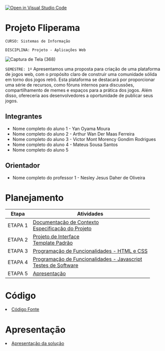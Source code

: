 [![Open in Visual Studio Code](https://classroom.github.com/assets/open-in-vscode-718a45dd9cf7e7f842a935f5ebbe5719a5e09af4491e668f4dbf3b35d5cca122.svg)](https://classroom.github.com/online_ide?assignment_repo_id=12241220&assignment_repo_type=AssignmentRepo)
# Projeto Fliperama

`CURSO: Sistemas de Informação`

`DISCIPLINA: Projeto - Aplicações Web`

![Captura de Tela (368)](https://github.com/ICEI-PUC-Minas-PMV-SI/pmv-si-2023-2-pe5-t4-t5-grp06/assets/127222225/81399b30-8486-4ef8-b9d9-4e6932c6719f)

`SEMESTRE: 1º`
Apresentamos uma proposta para criação de uma plataforma de jogos web, com o propósito claro de construir uma comunidade sólida em torno dos jogos retrô. Esta plataforma se destacará por proporcionar uma série de recursos, como fóruns internos para discussões, compartilhamento de memes e espaços para a prática dos jogos. Além disso, ofereceria aos desenvolvedores a oportunidade de publicar seus jogos. 

## Integrantes

* Nome completo do aluno 1 - Yan Oyama Moura
* Nome completo do aluno 2 - Arthur Wan Der Maas Ferreira
* Nome completo do aluno 3 - Victor Mont Morency Gondim Rodrigues
* Nome completo do aluno 4 - Mateus Sousa Santos 
* Nome completo do aluno 5

## Orientador

* Nome completo do professor 1 - Nesley Jesus Daher de Oliveira 

# Planejamento

| Etapa         | Atividades |
|  :----:   | ----------- |
| ETAPA 1         |[Documentação de Contexto](docs/context.md) <br> [Especificação do Projeto](docs/especification.md) |
| ETAPA 2         |[Projeto de Interface](docs/interface.md) <br> [Template Padrão](docs/template.md) |
| ETAPA 3         |[Programação de Funcionalidades - HTML e CSS](docs/development.md) |
| ETAPA 4        |[Programação de Funcionalidades - Javascript](docs/development.md) <br> [Testes de Software ](docs/tests.md) |
| ETAPA 5         | [Apresentação](presentation/README.md) |

# Código

<li><a href="src/README.md"> Código Fonte</a></li>

# Apresentação

<li><a href="presentation/README.md"> Apresentação da solução</a></li>
